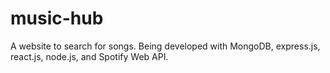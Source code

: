 # music-hub
A website to search for songs. Being developed with MongoDB, express.js, react.js, node.js, and Spotify Web API.
